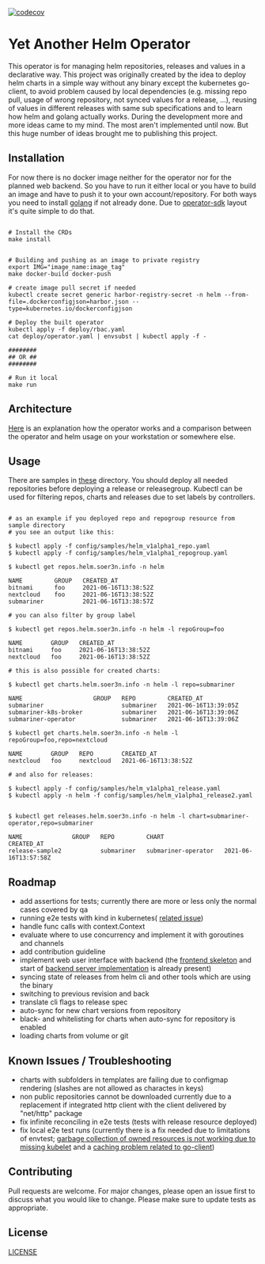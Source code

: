 [![codecov](https://codecov.io/gh/soer3n/yaho/branch/master/graph/badge.svg?token=DCPVNPSIFF)](https://codecov.io/gh/soer3n/yaho)

# Yet Another Helm Operator 

This operator is for managing helm repositories, releases and values in a declarative way. This project was originally created by the idea to deploy helm charts in a simple way without any binary except the kubernetes go-client, to avoid problem caused by local dependencies (e.g. missing repo pull, usage of wrong repository, not synced values for a release, ...), reusing of values in different releases with same sub specifications and to learn how helm and golang actually works. During the development more and more ideas came to my mind. The most aren't implemented until now. But this huge number of ideas brought me to publishing this project. 


## Installation

For now there is no docker image neither for the operator nor for the planned web backend. So you have to run it either local or you have to build an image and have to push it to your own account/repository. For both ways you need to install [golang](https://golang.org/doc/install) if not already done. Due to [operator-sdk](https://sdk.operatorframework.io/docs/installation/) layout it's quite simple to do that.

```

# Install the CRDs
make install


# Building and pushing as an image to private registry
export IMG="image_name:image_tag"
make docker-build docker-push

# create image pull secret if needed
kubectl create secret generic harbor-registry-secret -n helm --from-file=.dockerconfigjson=harbor.json --type=kubernetes.io/dockerconfigjson

# Deploy the built operator
kubectl apply -f deploy/rbac.yaml
cat deploy/operator.yaml | envsubst | kubectl apply -f -

########
## OR ##
########

# Run it local
make run

```


## Architecture

[Here](docs/ARCHITECTURE.md) is an explanation how the operator works and a comparison between the operator and helm usage on your workstation or somewhere else.


## Usage

There are samples in [these](config/samples) directory. You should deploy all needed repositories before deploying a release or releasegroup. Kubectl can be used for filtering repos, charts and releases due to set labels by controllers.

```

# as an example if you deployed repo and repogroup resource from sample directory
# you see an output like this:

$ kubectl apply -f config/samples/helm_v1alpha1_repo.yaml
$ kubectl apply -f config/samples/helm_v1alpha1_repogroup.yaml

$ kubectl get repos.helm.soer3n.info -n helm

NAME         GROUP   CREATED_AT
bitnami      foo     2021-06-16T13:38:52Z
nextcloud    foo     2021-06-16T13:38:52Z
submariner           2021-06-16T13:38:57Z

# you can also filter by group label

$ kubectl get repos.helm.soer3n.info -n helm -l repoGroup=foo

NAME        GROUP   CREATED_AT
bitnami     foo     2021-06-16T13:38:52Z
nextcloud   foo     2021-06-16T13:38:52Z

# this is also possible for created charts:

$ kubectl get charts.helm.soer3n.info -n helm -l repo=submariner

NAME                    GROUP   REPO         CREATED_AT
submariner                      submariner   2021-06-16T13:39:05Z
submariner-k8s-broker           submariner   2021-06-16T13:39:06Z
submariner-operator             submariner   2021-06-16T13:39:06Z

$ kubectl get charts.helm.soer3n.info -n helm -l repoGroup=foo,repo=nextcloud

NAME        GROUP   REPO        CREATED_AT
nextcloud   foo     nextcloud   2021-06-16T13:38:52Z

# and also for releases:

$ kubectl apply -f config/samples/helm_v1alpha1_release.yaml
$ kubectl apply -n helm -f config/samples/helm_v1alpha1_release2.yaml


$ kubectl get releases.helm.soer3n.info -n helm -l chart=submariner-operator,repo=submariner

NAME              GROUP   REPO         CHART                 CREATED_AT
release-sample2           submariner   submariner-operator   2021-06-16T13:57:58Z

```



## Roadmap

- add assertions for tests; currently there are more or less only the normal cases covered by qa
- running e2e tests with kind in kubernetes( [related issue](https://github.com/actions-runner-controller/actions-runner-controller/issues/640))
- handle func calls with context.Context
- evaluate where to use concurrency and implement it with goroutines and channels
- add contribution guideline
- implement web user interface with backend (the [frontend skeleton](web/) and start of [backend server implementation](pkg/api/) is already present)
- syncing state of releases from helm cli and other tools which are using the binary
- switching to previous revision and back
- translate cli flags to release spec
- auto-sync for new chart versions from repository
- black- and whitelisting for charts when auto-sync for repository is enabled
- loading charts from volume or git

## Known Issues / Troubleshooting

- charts with subfolders in templates are failing due to configmap rendering (slashes are not allowed as charactes in keys)
- non public repositories cannot be downloaded currently due to a replacement if integrated http client with the client delivered by "net/http" package
- fix infinite reconciling in e2e tests (tests with release resource deployed)
- fix local e2e test runs (currently there is a fix needed due to limitations of envtest; [garbage collection of owned resources is not working due to missing kubelet](https://book.kubebuilder.io/reference/envtest.html#testing-considerations) and a [caching problem related to go-client](https://github.com/kubernetes-sigs/controller-runtime/issues/343))

## Contributing

Pull requests are welcome. For major changes, please open an issue first to discuss what you would like to change.
Please make sure to update tests as appropriate.


## License
[LICENSE](LICENSE)

